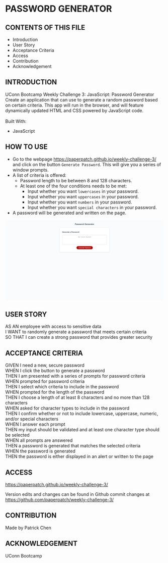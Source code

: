 # PASSWORD GENERATOR

## CONTENTS OF THIS FILE

* Introduction
* User Story
* Acceptance Criteria
* Access
* Contribution
* Acknowledgement

## INTRODUCTION

UConn Bootcamp Weekly Challenge 3: JavaScript: Password Generator  <br />
Create an application that can use to generate a random password based on certain criteria. This app will run in the browser, and will feature dynamically updated HTML and CSS powered by JavaScript code.<br />
<br/>
Built With:
- JavaScript

## HOW TO USE

- Go to the webpage https://paperpatch.github.io/weekly-challenge-3/ and click on the button `Generate Password`. This will give you a series of window prompts.
- A list of criteria is offered:
  - Password length to be between 8 and 128 characters.
  - At least one of the four conditions needs to be met:
    - Input whether you want `lowercases` in your password.
    - Input whether you want `uppercases` in your password.
    - Input whether you want `numbers` in your password.
    - Input whether you want `special characters` in your password.
- A password will be generated and written on the page.

![Alt text](./assets/images/password-generator-screenshot.png "password generator screenshot") 

## USER STORY
AS AN employee with access to sensitive data <br />
I WANT to randomly generate a password that meets certain criteria <br />
SO THAT I can create a strong password that provides greater security <br />

## ACCEPTANCE CRITERIA

GIVEN I need a new, secure password <br />
WHEN I click the button to generate a password <br />
THEN I am presented with a series of prompts for password criteria <br />
WHEN prompted for password criteria <br />
THEN I select which criteria to include in the password <br />
WHEN prompted for the length of the password <br />
THEN I choose a length of at least 8 characters and no more than 128 characters <br />
WHEN asked for character types to include in the password <br />
THEN I confirm whether or not to include lowercase, uppercase, numeric, and/or special characters <br />
WHEN I answer each prompt <br />
THEN my input should be validated and at least one character type should be selected <br />
WHEN all prompts are answered <br />
THEN a password is generated that matches the selected criteria <br />
WHEN the password is generated <br />
THEN the password is either displayed in an alert or written to the page <br />

## ACCESS
https://paperpatch.github.io/weekly-challenge-3/

Version edits and changes can be found in Github commit changes at https://github.com/paperpatch/weekly-challenge-3/

## CONTRIBUTION
Made by Patrick Chen

## ACKNOWLEDGEMENT
UConn Bootcamp
